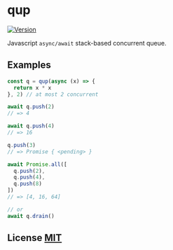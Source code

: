 # qup
[![Version](http://img.shields.io/npm/v/qup.svg)](https://www.npmjs.org/package/qup)

Javascript `async/await` stack-based concurrent queue.

## Examples

``` javascript
const q = qup(async (x) => {
  return x * x
}, 2) // at most 2 concurrent

await q.push(2)
// => 4

await q.push(4)
// => 16

q.push(3)
// => Promise { <pending> }

await Promise.all([
  q.push(2),
  q.push(4),
  q.push(8)
])
// => [4, 16, 64]

// or
await q.drain()
```

## License [MIT](LICENSE)
